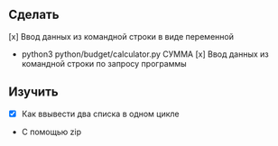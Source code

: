 ## Сделать
[x] Ввод данных из командной строки в виде переменной
* python3 python/budget/calculator.py СУММА
[x] Ввод данных из командной строки по запросу программы

## Изучить
- [x] Как ввывести два списка в одном цикле
* С помощью zip

